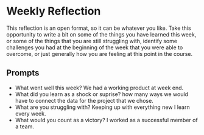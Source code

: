 # Weekly Reflection
This reflection is an open format, so it can be whatever you like. Take this opportunity to write a bit on some of the things you have learned this week, or some of the things that you are still struggling with, identify some challenges you had at the beginning of the week that you were able to overcome, or just generally how you are feeling at this point in the course.

## Prompts
- What went well this week?
We had a working product at week end. 
- What did you learn as a shock or suprise?
how many ways we would have to connect the data for the project that we chose. 
- What are you struggling with?
Keeping up with everything new I learn every week. 
- What would you count as a victory?
I worked as a successful member of a team. 